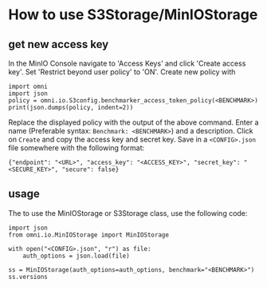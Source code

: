 
# How to use S3Storage/MinIOStorage

## get new access key

In the MinIO Console navigate to 'Access Keys' and click 'Create access key'. Set 'Restrict beyond user policy' to 'ON'. Create new policy with

```
import omni
import json
policy = omni.io.S3config.benchmarker_access_token_policy(<BENCHMARK>)
print(json.dumps(policy, indent=2))
```

Replace the displayed policy with the output of the above command.
Enter a name (Preferable syntax: `Benchmark: <BENCHMARK>`) and a description. Click on `Create` and copy the access key and secret key. Save in a `<CONFIG>.json` file somewhere with the following format:

```
{"endpoint": "<URL>", "access_key": "<ACCESS_KEY>", "secret_key": "<SECURE_KEY>", "secure": false}
```

## usage

The to use the MinIOStorage or S3Storage class, use the following code:

```
import json
from omni.io.MinIOStorage import MinIOStorage

with open("<CONFIG>.json", "r") as file:
    auth_options = json.load(file)

ss = MinIOStorage(auth_options=auth_options, benchmark="<BENCHMARK>")
ss.versions
```
